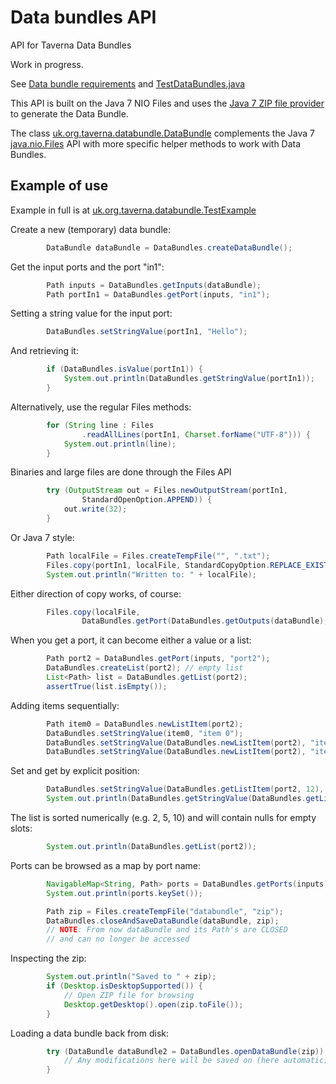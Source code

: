 Data bundles API
================

API for Taverna Data Bundles

Work in progress.

See [Data bundle requirements](http://dev.mygrid.org.uk/wiki/display/TAVOSGI/2013-02+Data+bundle+requirements)
and [TestDataBundles.java](src/test/java/uk/org/taverna/databundle/TestDataBundles.java)

This API is built on the Java 7 NIO Files and uses the [Java 7 ZIP file provider](http://docs.oracle.com/javase/7/docs/technotes/guides/io/fsp/zipfilesystemprovider.html) to generate the Data Bundle.

The class [uk.org.taverna.databundle.DataBundle](src/main/java/uk/org/taverna/databundle/DataBundle.java) complements the Java 7 [java.nio.Files](http://docs.oracle.com/javase/7/docs/api/java/nio/file/Files.html) API with more specific helper methods to work with Data Bundles.


Example of use
--------------

Example in full is at [uk.org.taverna.databundle.TestExample](src/test/java/uk/org/taverna/databundle/TestExample.java)


Create a new (temporary) data bundle:
```java
        DataBundle dataBundle = DataBundles.createDataBundle();
```

Get the input ports and the port "in1":
```java        
        Path inputs = DataBundles.getInputs(dataBundle);
        Path portIn1 = DataBundles.getPort(inputs, "in1");
```

Setting a string value for the input port:
```java
        DataBundles.setStringValue(portIn1, "Hello");
```

And retrieving it:
```java
        if (DataBundles.isValue(portIn1)) {
            System.out.println(DataBundles.getStringValue(portIn1));
        }
```


Alternatively, use the regular Files methods:
```java
        for (String line : Files
                .readAllLines(portIn1, Charset.forName("UTF-8"))) {
            System.out.println(line);
        }
```

Binaries and large files are done through the Files API
```java
        try (OutputStream out = Files.newOutputStream(portIn1,
                StandardOpenOption.APPEND)) {
            out.write(32);
        }
```

Or Java 7 style:
```java
        Path localFile = Files.createTempFile("", ".txt");
        Files.copy(portIn1, localFile, StandardCopyOption.REPLACE_EXISTING);
        System.out.println("Written to: " + localFile);
```

Either direction of copy works, of course:
```java
        Files.copy(localFile,
                DataBundles.getPort(DataBundles.getOutputs(dataBundle), "out1"));
```

   
When you get a port, it can become either a value or a list:
```java        
        Path port2 = DataBundles.getPort(inputs, "port2");
        DataBundles.createList(port2); // empty list
        List<Path> list = DataBundles.getList(port2);
        assertTrue(list.isEmpty());
```

Adding items sequentially:
```java
        Path item0 = DataBundles.newListItem(port2);
        DataBundles.setStringValue(item0, "item 0");
        DataBundles.setStringValue(DataBundles.newListItem(port2), "item 1");
        DataBundles.setStringValue(DataBundles.newListItem(port2), "item 2");
```
        
Set and get by explicit position:
```java
        DataBundles.setStringValue(DataBundles.getListItem(port2, 12), "item 12");
        System.out.println(DataBundles.getStringValue(DataBundles.getListItem(port2, 2)));Set list item by explicit position:
```
        
The list is sorted numerically (e.g. 2, 5, 10) and will contain nulls for empty slots:
```java
        System.out.println(DataBundles.getList(port2));
```

Ports can be browsed as a map by port name:
```java
        NavigableMap<String, Path> ports = DataBundles.getPorts(inputs);
        System.out.println(ports.keySet());
```
    
```java
        Path zip = Files.createTempFile("databundle", "zip");
        DataBundles.closeAndSaveDataBundle(dataBundle, zip);
        // NOTE: From now dataBundle and its Path's are CLOSED 
        // and can no longer be accessed
```        
        
Inspecting the zip:
```java        
        System.out.println("Saved to " + zip);
        if (Desktop.isDesktopSupported()) {
            // Open ZIP file for browsing
            Desktop.getDesktop().open(zip.toFile());
        }
```        
        
Loading a data bundle back from disk:
```java
        try (DataBundle dataBundle2 = DataBundles.openDataBundle(zip)) {
            // Any modifications here will be saved on (here automatic) close            
        }     
```